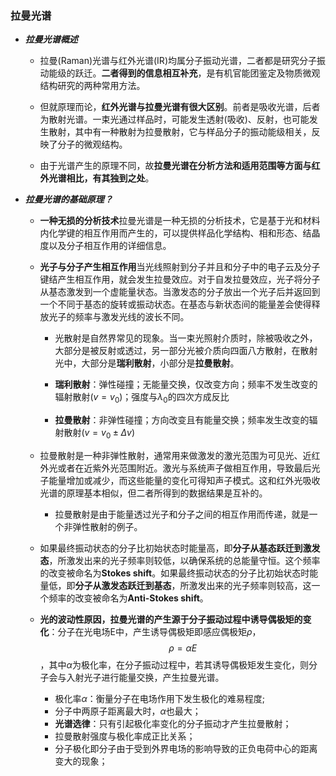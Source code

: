 ###  拉曼光谱
* ***拉曼光谱概述***

  + 拉曼(Raman)光谱与红外光谱(IR)均属分子振动光谱，二者都是研究分子振动能级的跃迁。**二者得到的信息相互补充**，是有机官能团鉴定及物质微观结构研究的两种常用方法。

  + 但就原理而论，**红外光谱与拉曼光谱有很大区别**。前者是吸收光谱，后者为散射光谱。一束光通过样品时，可能发生透射(吸收)、反射，也可能发生散射，其中有一种散射为拉曼散射，它与样品分子的振动能级相关，反映了分子的微观结构。

  + 由于光谱产生的原理不同，故**拉曼光谱在分析方法和适用范围等方面与红外光谱相比，有其独到之处**。

* ***拉曼光谱的基础原理？***

  + **一种无损的分析技术**拉曼光谱是一种无损的分析技术，它是基于光和材料内化学键的相互作用而产生的，可以提供样品化学结构、相和形态、结晶度以及分子相互作用的详细信息。

  + **光子与分子产生相互作用**当光线照射到分子并且和分子中的电子云及分子键结产生相互作用，就会发生拉曼效应。对于自发拉曼效应，光子将分子从基态激发到一个虚能量状态。当激发态的分子放出一个光子后并返回到一个不同于基态的旋转或振动状态。在基态与新状态间的能量差会使得释放光子的频率与激发光线的波长不同。

    - 光散射是自然界常见的现象。当一束光照射介质时，除被吸收之外，大部分是被反射或透过，另一部分光被介质向四面八方散射，在散射光中，大部分是**瑞利散射**，小部分是**拉曼散射**。
    
    - **瑞利散射**：弹性碰撞；无能量交换，仅改变方向；频率不发生改变的辐射散射($v=v_0$)；强度与$\lambda_0$的四次方成反比

    - **拉曼散射**：非弹性碰撞；方向改变且有能量交换；频率发生改变的辐射散射($v=v_0±\Delta v$)

  + 拉曼散射是一种非弹性散射，通常用来做激发的激光范围为可见光、近红外光或者在近紫外光范围附近。激光与系统声子做相互作用，导致最后光子能量增加或减少，而这些能量的变化可得知声子模式。这和红外光吸收光谱的原理基本相似，但二者所得到的数据结果是互补的。
    - 拉曼散射是由于能量透过光子和分子之间的相互作用而传递，就是一个非弹性散射的例子。

  + 如果最终振动状态的分子比初始状态时能量高，即**分子从基态跃迁到激发态**，所激发出来的光子频率则较低，以确保系统的总能量守恒。这个频率的改变被命名为**Stokes shift**。如果最终振动状态的分子比初始状态时能量低，即**分子从激发态跃迁到基态**，所激发出来的光子频率则较高，这一个频率的改变被命名为**Anti-Stokes shift**。

  + **光的波动性原因，拉曼光谱的产生源于分子振动过程中诱导偶极矩的变化**：分子在光电场E中，产生诱导偶极矩即感应偶极矩$\rho$，$$\rho=\alpha E$$，其中$\alpha$为极化率，在分子振动过程中，若其诱导偶极矩发生变化，则分子会与入射光子进行能量交换，产生拉曼光谱。
    - 极化率$\alpha$：衡量分子在电场作用下发生极化的难易程度;
    - 分子中两原子距离最大时，$\alpha$也最大；
    - **光谱选律**：只有引起极化率变化的分子振动才产生拉曼散射；
    - 拉曼散射强度与极化率成正比关系；
    - 分子极化即分子由于受到外界电场的影响导致的正负电荷中心的距离变大的现象；

